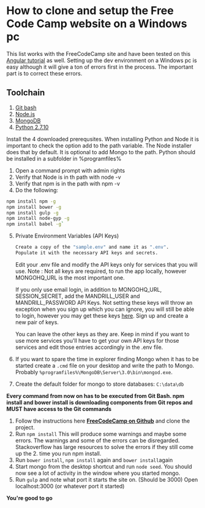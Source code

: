# How to clone and setup the Free Code Camp website on a Windows pc

This list works with the FreeCodeCamp site and have been tested on this [Angular tutorial](https://docs.angularjs.org/tutorial) as well. Setting up the dev environment on a Windows pc is easy although it will give a ton of errors first in the process. The important part is to correct these errors.

## Toolchain

1. [Git bash](https://msysgit.github.io/)
2. [Node.js](https://nodejs.org/)
3. [MongoDB](https://www.mongodb.org/downloads)
4. [Python 2.7.10](https://www.python.org/downloads/release/python-2710/)

Install the 4 downloaded prerequsites. When installing Python and Node it is important to check the option add to the path variable. The Node installer does that by default. It is optional to add Mongo to the path. Python should be installed in a subfolder in %programfiles%

1. Open a command prompt with admin rights
2. Verify that Node is in th path with node -v
3. Verify that npm is in the path with npm -v
4. Do the following:

  ```bash
  npm install npm -g
  npm install bower -g
  npm install gulp -g
  npm install node-gyp -g
  npm install babel -g`
  ```

5. Private Environment Variables (API Keys)

    ```bash
    Create a copy of the "sample.env" and name it as ".env".
    Populate it with the necessary API keys and secrets.
    ```

    Edit your .env file and modify the API keys only for services that you will use.
    Note : Not all keys are required, to run the app locally, however MONGOHQ_URL is the most important one.

    If you only use email login, in addition to MONGOHQ_URL, SESSION_SECRET, add the MANDRILL_USER and
    MANDRILL_PASSWORD API Keys. Not setting these keys will throw an exception when you sign up which you can
    ignore, you will still be able to login, however you may get these keys [here](https://www.mandrill.com/signup/). Sign up and create a new pair
    of keys.

    You can leave the other keys as they are. Keep in mind if you want to use more services you'll have to get 
    your own API keys for those services and edit those entries accordingly in the .env file.


6.  If you want to spare the time in explorer finding Mongo when it has to be started create a `.cmd` file on your desktop and write the path to Mongo. Probably `%programfiles%\MongoDB\Server\3.0\bin\mongod.exe`.

7. Create the default folder for mongo to store databases: `C:\data\db`

**Every command from now on has to be executed from Git Bash. npm install and bower install is downloading components from Git repos and MUST have access to the Git commands**

1. Follow the instructions here [**FreeCodeCamp on Github**](https://github.com/FreeCodeCamp/freecodecamp) and clone the project.
2. Run `npm install` This will produce some warnings and maybe some errors. The warnings and some of the errors can be disregarded. Stackoverflow has large resources to solve the errors if they still come up the 2\. time you run npm install.
3. Run `bower install`, `npm install` again and `bower install`again
4. Start mongo from the desktop shortcut and run `node seed`. You should now see a lot of activity in the window where you started mongo.
5. Run `gulp` and note what port it starts the site on. (Should be 3000) Open localhost:3000 (or whatever port it started)

**You're good to go**
